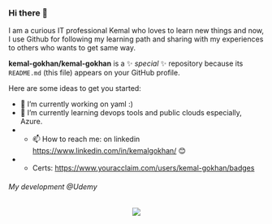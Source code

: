 ### Hi there 👋

I am a curious IT professional Kemal who loves to learn new things and now, I use Github for following my learning path and sharing with my experiences to others who wants to get same way. 

**kemal-gokhan/kemal-gokhan** is a ✨ _special_ ✨ repository because its `README.md` (this file) appears on your GitHub profile.

Here are some ideas to get you started:

- 🔭 I’m currently working on yaml :)
- 🌱 I’m currently learning devops tools and public clouds especially, Azure.
- - 📫 How to reach me: on linkedin https://www.linkedin.com/in/kemalgokhan/ 😊 
- - Certs: https://www.youracclaim.com/users/kemal-gokhan/badges

###### My development @Udemy

<p align="center">
  <img  src="https://media-exp1.licdn.com/dms/image/C4D16AQGwfWqq0eT9XA/profile-displaybackgroundimage-shrink_200_800/0/1589797111997?e=1651104000&v=beta&t=dpr0wv94_esAgUb1WTs3cK-UodtR8RjNcl5tuZvyelM">
</p>



<!--
- 💬 Ask me about 

- 😄 Pronouns: ...
- ⚡ Fun fact: ...

-->
